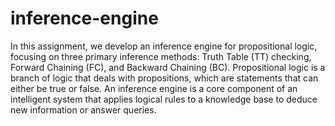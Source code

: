 # inference-engine

In this assignment, we develop an inference engine for propositional logic, focusing on three primary inference methods: Truth Table (TT) checking, Forward Chaining (FC), and Backward Chaining (BC). Propositional logic is a branch of logic that deals with propositions, which are statements that can either be true or false. An inference engine is a core component of an intelligent system that applies logical rules to a knowledge base to deduce new information or answer queries.
